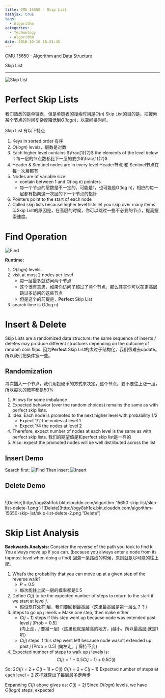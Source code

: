 ```yaml
---
title: CMU 15650 - Skip List
mathjax: true 
tags:
  - Algorithm
categories:
  - Technology
  - Algorithm
date: 2016-10-10 15:21:45
---
```

CMU 15650 - Algorithm and Data Structure 

Skip List
<!-- more -->

***
![Skip List](http://ogy8sh1ok.bkt.clouddn.com/algorithm-15650-skip-list/skip-list-1.png "Skip List")

# Perfect Skip Lists
我们熟悉的是单链表，但是单链表的搜索时间是$O(n)$
Skip List的目的是，把搜索某个节点的时间复杂度降低到$O(logn)$，以空间换时间。

Skip List 有以下特点
1. Keys in sorted order 有序
2. $O(logn)$ levels，层数是对数
3. Each higher level contains $\frac{1}{2}$ the elements of the level below it
每一层的节点数都比下一层的要少$\frac{1}{2}$
4. Header & Sentinel nodes are in every level 
Header节点 和 Sentinel节点在每一次层都有
5. Nodes are of variable size:
	- contain between 1 and O(log n) pointers
    - 每一个节点的层数是不一定的，可能是1，也可能是O(log n)，相应的每一层都有指向这一次层的下一个节点的指针
6. Pointers point to the start of each node 
7. Called skip lists because higher level lists let you skip over many items
叫Skip List的原因是，在高层的时候，你可以跳过一些不必要的节点，提高搜索速度。

# Find Operation
![Find](http://ogy8sh1ok.bkt.clouddn.com/algorithm-15650-skip-list/skip-list-2.png "Find")

**Runtime:**
1. $O(logn)$ levels 
2. visit at most 2 nodes per level
    - 每一层最多就访问两个节点
    - 这个很有意思，如果你访问了超过了两个节点，那么其实你可以在更高层跳过多访问的这些节点
    - 但是这个的前提是，**Perfect** Skip List
3. search time is O(log n)

# Insert & Delete
Skip Lists are a randomized data structure: the same sequence of inserts / deletes may produce different structures depending on the outcome of random coin flips.
因为**Perfect** Skip List的太过于结构化，我们很难去update。所以我们把条件宽一些。

## Randomization
每次插入一个节点，我们用投硬币的方式来决定，这个节点，要不要往上涨一层，所以每次的概率都是50%
1. Allows for some imbalance
2. Expected behavior (over the random choices) remains the same as with perfect skip lists.
3. Idea: Each node is promoted to the next higher level with probability 1/2
	- Expect 1/2 the nodes at level 1 
	- Expect 1/4 the nodes at level 2
4. Therefore, expect number of nodes at each level is the same as with perfect skip lists. 我们的期望值是和perfect skip list是一样的
5. Also: expect the promoted nodes will be well distributed across the list

## Insert Demo
Search first:
![Find](http://ogy8sh1ok.bkt.clouddn.com/algorithm-15650-skip-list/skip-list-insert-1.png )
Then insert
![Insert](http://ogy8sh1ok.bkt.clouddn.com/algorithm-15650-skip-list/skip-list-insert-2.png "Insert")



## Delete Demo
<br/>
![Delete](http://ogy8sh1ok.bkt.clouddn.com/algorithm-15650-skip-list/skip-list-delete-1.png )
![Delete](http://ogy8sh1ok.bkt.clouddn.com/algorithm-15650-skip-list/skip-list-delete-2.png "Delete")
<br/>


# Skip List Analysis
**Backwards Analysis:**
Consider the reverse of the path you took to find k:
You always move up if you can. 
(because you always enter a node from its topmost level when doing a find)
回溯一条路线的时候，原则就是尽可能的往上爬。

1. What’s the probability that you can move up at a given step of the reverse walk? 
    - $P = 0.5$
    - 每次能往上爬一层的概率都是0.5
2. Define $C(j)$ to be the expected number of steps to return to the start if we start at level $j$.
    - 假设现在处在j层，我们要回到最高层（这里最高层是第一层么？？）
3. Steps to go up $j$ levels = Make one step, then make either
	- $C(j-1)$ steps if this step went up because node was extended past level $j$ [Prob = 0.5]     
	(向上走，$j$ 要减一层)（这里也就是越高的地方，j越小，所以最高层j就是1吧）
	- $C(j)$ steps if this step went left because node wasn’t extended up past $j$ [Prob = 0.5] 
	(向左走，$j$ 保持不变)
4. Expected number of steps to walk up $j$ levels is: 
	$$C(j) = 1 + 0.5C(j-1) + 0.5C(j)$$

So: 
$2C(j) = 2 + C(j-1) + C(j)$
$C(j) = 2 + C(j-1)$
Expected number of steps at each level = 2
这样就算出了每层最多走两步

Expanding $C(j)$ above gives us: $C(j) = 2j$
Since $O(log n)$ levels, we have $O(log n)$ steps, expected





